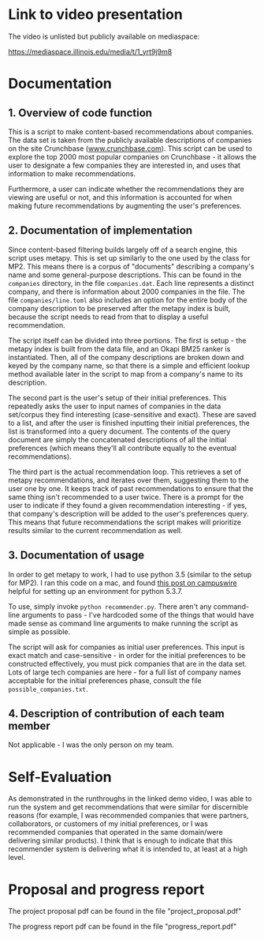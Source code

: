 # Link to video presentation

The video is unlisted but publicly available on mediaspace:

https://mediaspace.illinois.edu/media/t/1_yrt9j9m8

# Documentation

## 1. Overview of code function

This is a script to make content-based recommendations about companies. The data set is taken from the publicly available descriptions of companies on the site Crunchbase (www.crunchbase.com). This script can be used to explore the top 2000 most popular companies on Crunchbase - it allows the user to designate a few companies they are interested in, and uses that information to make recommendations.

Furthermore, a user can indicate whether the recommendations they are viewing are useful or not, and this information is accounted for when making future recommendations by augmenting the user's preferences.

## 2. Documentation of implementation

Since content-based filtering builds largely off of a search engine, this script uses metapy. This is set up similarly to the one used by the class for MP2. This means there is a corpus of "documents" describing a company's name and some general-purpose descriptions. This can be found in the `companies` directory, in the file `companies.dat`. Each line represents a distinct company, and there is information about 2000 companies in the file. The file `companies/line.toml` also includes an option for the entire body of the company description to be preserved after the metapy index is built, because the script needs to read from that to display a useful recommendation.

The script itself can be divided into three portions. The first is setup - the metapy index is built from the data file, and an Okapi BM25 ranker is instantiated. Then, all of the company descriptions are broken down and keyed by the company name, so that there is a simple and efficient lookup method available later in the script to map from a company's name to its description.

The second part is the user's setup of their initial preferences. This repeatedly asks the user to input names of companies in the data set/corpus they find interesting (case-sensitive and exact). These are saved to a list, and after the user is finished inputting their initial preferences, the list is transformed into a query document. The contents of the query document are simply the concatenated descriptions of all the initial preferences (which means they'll all contribute equally to the eventual recommendations).

The third part is the actual recommendation loop. This retrieves a set of metapy recommendations, and iterates over them, suggesting them to the user one by one. It keeps track of past recommendations to ensure that the same thing isn't recommended to a user twice. There is a prompt for the user to indicate if they found a given recommendation interesting - if yes, that company's description will be added to the user's preferences query. This means that future recommendations the script makes will prioritize results similar to the current recommendation as well.

## 3. Documentation of usage

In order to get metapy to work, I had to use python 3.5 (similar to the setup for MP2). I ran this code on a mac, and found [this post on campuswire](https://campuswire.com/c/G0A3AA370/feed/1856) helpful for setting up an environment for python 5.3.7.

To use, simply invoke `python recommender.py`. There aren't any command-line arguments to pass - I've hardcoded some of the things that would have made sense as command line arguments to make running the script as simple as possible.

The script will ask for companies as initial user preferences. This input is exact match and case-sensitive - in order for the initial preferences to be constructed effectively, you must pick companies that are in the data set. Lots of large tech companies are here - for a full list of company names acceptable for the initial preferences phase, consult the file `possible_companies.txt`.

## 4. Description of contribution of each team member

Not applicable - I was the only person on my team.

# Self-Evaluation

As demonstrated in the runthroughs in the linked demo video, I was able to run the system and get recommendations that were similar for discernible reasons (for example, I was recommended companies that were partners, collaborators, or customers of my initial preferences, or I was recommended companies that operated in the same domain/were delivering similar products). I think that is enough to indicate that this recommender system is delivering what it is intended to, at least at a high level.

# Proposal and progress report

The project proposal pdf can be found in the file "project_proposal.pdf"

The progress report pdf can be found in the file "progress_report.pdf"
